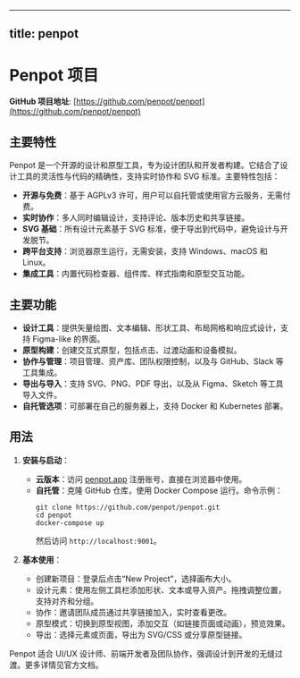 
---
title: penpot
---

# Penpot 项目

**GitHub 项目地址**: [https://github.com/penpot/penpot](https://github.com/penpot/penpot)

## 主要特性
Penpot 是一个开源的设计和原型工具，专为设计团队和开发者构建。它结合了设计工具的灵活性与代码的精确性，支持实时协作和 SVG 标准。主要特性包括：
- **开源与免费**：基于 AGPLv3 许可，用户可以自托管或使用官方云服务，无需付费。
- **实时协作**：多人同时编辑设计，支持评论、版本历史和共享链接。
- **SVG 基础**：所有设计元素基于 SVG 标准，便于导出到代码中，避免设计与开发脱节。
- **跨平台支持**：浏览器原生运行，无需安装，支持 Windows、macOS 和 Linux。
- **集成工具**：内置代码检查器、组件库、样式指南和原型交互功能。

## 主要功能
- **设计工具**：提供矢量绘图、文本编辑、形状工具、布局网格和响应式设计，支持 Figma-like 的界面。
- **原型构建**：创建交互式原型，包括点击、过渡动画和设备模拟。
- **协作与管理**：项目管理、资产库、团队权限控制，以及与 GitHub、Slack 等工具集成。
- **导出与导入**：支持 SVG、PNG、PDF 导出，以及从 Figma、Sketch 等工具导入文件。
- **自托管选项**：可部署在自己的服务器上，支持 Docker 和 Kubernetes 部署。

## 用法
1. **安装与启动**：
   - **云版本**：访问 [penpot.app](https://penpot.app) 注册账号，直接在浏览器中使用。
   - **自托管**：克隆 GitHub 仓库，使用 Docker Compose 运行。命令示例：
     ```
     git clone https://github.com/penpot/penpot.git
     cd penpot
     docker-compose up
     ```
     然后访问 `http://localhost:9001`。

2. **基本使用**：
   - 创建新项目：登录后点击“New Project”，选择画布大小。
   - 设计元素：使用左侧工具栏添加形状、文本或导入资产。拖拽调整位置，支持对齐和分组。
   - 协作：邀请团队成员通过共享链接加入，实时查看更改。
   - 原型模式：切换到原型视图，添加交互（如链接页面或动画），预览效果。
   - 导出：选择元素或页面，导出为 SVG/CSS 或分享原型链接。

Penpot 适合 UI/UX 设计师、前端开发者及团队协作，强调设计到开发的无缝过渡。更多详情见官方文档。
